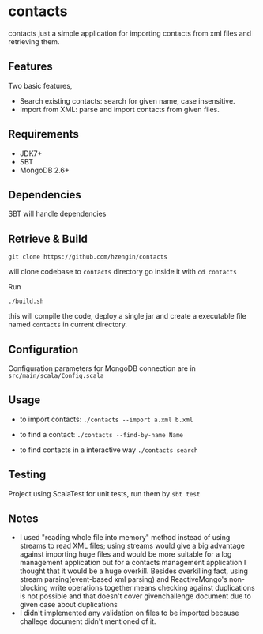 # contacts
contacts just a simple application for importing contacts from xml files and retrieving them.

## Features
Two basic features, 
* Search existing contacts: search for given name, case insensitive.
* Import from XML: parse and import contacts from given files.

## Requirements
*   JDK7+
*   SBT 
*   MongoDB 2.6+

## Dependencies
SBT will handle dependencies

## Retrieve & Build
```
git clone https://github.com/hzengin/contacts
```
will clone codebase to `contacts` directory go inside it with `cd contacts`

Run
```
./build.sh
```
this will compile the code, deploy a single jar and create a executable file named `contacts` in current directory.

## Configuration
Configuration parameters for MongoDB connection are in `src/main/scala/Config.scala`

## Usage
* to import contacts: 
```./contacts --import a.xml b.xml```

* to find a contact: 
```./contacts --find-by-name Name```

* to find contacts in a interactive way
```./contacts search```

## Testing
Project using ScalaTest for unit tests, run them by
`sbt test`

## Notes
* I used "reading whole file into memory" method instead of using streams to read XML files; using streams would give a big advantage against importing huge files and would be more suitable for a log management application but for a contacts management application I thought that it would be a huge overkill. Besides overkilling fact, using stream parsing(event-based xml parsing) and ReactiveMongo's non-blocking write operations together means checking against duplications is not possible and that doesn't cover givenchallenge document due to given case about duplications
* I didn't implemented any validation on files to be imported because challege document didn't mentioned of it.

